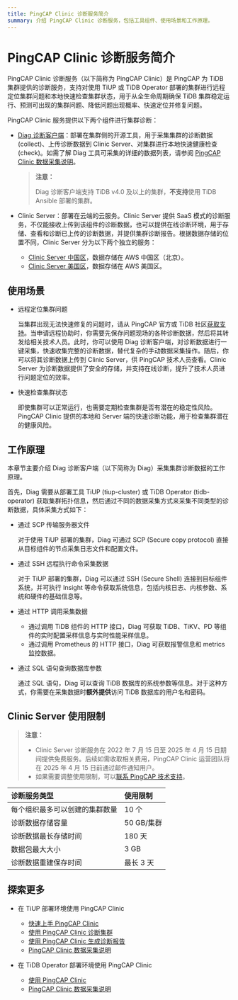 ```yaml
---
title: PingCAP Clinic 诊断服务简介
summary: 介绍 PingCAP Clinic 诊断服务，包括工具组件、使用场景和工作原理。
---
```


# PingCAP Clinic 诊断服务简介

PingCAP Clinic 诊断服务（以下简称为 PingCAP Clinic）是 PingCAP 为 TiDB 集群提供的诊断服务，支持对使用 TiUP 或 TiDB Operator 部署的集群进行远程定位集群问题和本地快速检查集群状态，用于从全生命周期确保 TiDB 集群稳定运行、预测可出现的集群问题、降低问题出现概率、快速定位并修复问题。

PingCAP Clinic 服务提供以下两个组件进行集群诊断：

- [Diag 诊断客户端](https://github.com/pingcap/diag)：部署在集群侧的开源工具，用于采集集群的诊断数据 (collect)、上传诊断数据到 Clinic Server、对集群进行本地快速健康检查 (check)。如需了解 Diag 工具可采集的详细的数据列表，请参阅 [PingCAP Clinic 数据采集说明](/clinic/clinic-data-instruction-for-tiup.md)。

    > **注意：**
    >
    > Diag 诊断客户端支持 TiDB v4.0 及以上的集群，**不支持**使用 TiDB Ansible 部署的集群。

- Clinic Server：部署在云端的云服务。Clinic Server 提供 SaaS 模式的诊断服务，不仅能接收上传到该组件的诊断数据，也可以提供在线诊断环境，用于存储、查看和诊断已上传的诊断数据，并提供集群诊断报告。根据数据存储的位置不同，Clinic Server 分为以下两个独立的服务：
    - [Clinic Server 中国区](https://clinic.pingcap.com.cn)，数据存储在 AWS 中国区（北京）。
    - [Clinic Server 美国区](https://clinic.pingcap.com)，数据存储在 AWS 美国区。

## 使用场景

- 远程定位集群问题

    当集群出现无法快速修复的问题时，请从 PingCAP 官方或 TiDB 社区[获取支持](/support.md)。当申请远程协助时，你需要先保存问题现场的各种诊断数据，然后将其转发给相关技术人员。此时，你可以使用 Diag 诊断客户端，对诊断数据进行一键采集，快速收集完整的诊断数据，替代复杂的手动数据采集操作。随后，你可以将其诊断数据上传到 Clinic Server，供 PingCAP 技术人员查看。Clinic Server 为诊断数据提供了安全的存储，并支持在线诊断，提升了技术人员进行问题定位的效率。

- 快速检查集群状态

    即使集群可以正常运行，也需要定期检查集群是否有潜在的稳定性风险。PingCAP Clinic 提供的本地和 Server 端的快速诊断功能，用于检查集群潜在的健康风险。

## 工作原理

本章节主要介绍 Diag 诊断客户端（以下简称为 Diag）采集集群诊断数据的工作原理。

首先，Diag 需要从部署工具 TiUP (tiup-cluster) 或 TiDB Operator (tidb-operator) 获取集群拓扑信息，然后通过不同的数据采集方式来采集不同类型的诊断数据，具体采集方式如下：

- 通过 SCP 传输服务器文件

    对于使用 TiUP 部署的集群，Diag 可通过 SCP (Secure copy protocol) 直接从目标组件的节点采集日志文件和配置文件。

- 通过 SSH 远程执行命令采集数据

    对于 TiUP 部署的集群，Diag 可以通过 SSH (Secure Shell) 连接到目标组件系统，并可执行 Insight 等命令获取系统信息，包括内核日志、内核参数、系统和硬件的基础信息等。

- 通过 HTTP 调用采集数据

    - 通过调用 TiDB 组件的 HTTP 接口，Diag 可获取 TiDB、TiKV、PD 等组件的实时配置采样信息与实时性能采样信息。
    - 通过调用 Prometheus 的 HTTP 接口，Diag 可获取报警信息和 metrics 监控数据。

- 通过 SQL 语句查询数据库参数

    通过 SQL 语句，Diag 可以查询 TiDB 数据库的系统参数等信息。对于这种方式，你需要在采集数据时**额外提供**访问 TiDB 数据库的用户名和密码。

## Clinic Server 使用限制

> **注意：**
>
> - Clinic Server 诊断服务在 2022 年 7 月 15 日至 2025 年 4 月 15 日期间提供免费服务。后续如需收取相关费用，PingCAP Clinic 运营团队将在 2025 年 4 月 15 日前通过邮件通知用户。
> - 如果需要调整使用限制，可以[联系 PingCAP 技术支持](/support.md)。

| 诊断服务类型| 使用限制 |
| :------ | :------ |
| 每个组织最多可以创建的集群数量 | 10 个 |
| 诊断数据存储容量 | 50 GB/集群 |
| 诊断数据最长存储时间 |  180 天 |
| 数据包最大大小 | 3 GB |
| 诊断数据重建保存时间| 最长 3 天|

## 探索更多

- 在 TiUP 部署环境使用 PingCAP Clinic

    - [快速上手 PingCAP Clinic](/clinic/quick-start-with-clinic.md)
    - [使用 PingCAP Clinic 诊断集群](/clinic/clinic-user-guide-for-tiup.md)
    - [使用 PingCAP Clinic 生成诊断报告](/clinic/clinic-report.md)
    - [PingCAP Clinic 数据采集说明](/clinic/clinic-data-instruction-for-tiup.md)

- 在 TiDB Operator 部署环境使用 PingCAP Clinic

    - [使用 PingCAP Clinic](https://docs.pingcap.com/zh/tidb-in-kubernetes/stable/clinic-user-guide)
    - [PingCAP Clinic 数据采集说明](https://docs.pingcap.com/zh/tidb-in-kubernetes/stable/clinic-data-instruction)
